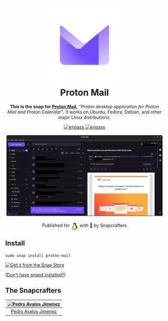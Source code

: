 <h1 align="center">
  <img src="snap/gui/proton-mail.svg" alt="Proton Mail" width="256px">
  <br />
  Proton Mail
</h1>

<p align="center"><b>This is the snap for <a href="https://proton.me/mail">Proton Mail</a></b>,
<i>“Proton desktop application for Proton Mail and Proton Calendar”</i>.
It works on Ubuntu, Fedora, Debian, and other major Linux distributions.</p>

<p align="center">
<a href="https://snapcraft.io/proton-mail">
  <img alt="enpass" src="https://snapcraft.io/proton-mail/badge.svg" />
</a>
<a href="https://snapcraft.io/proton-mail">
  <img alt="enpass" src="https://snapcraft.io/proton-mail/trending.svg?name=0" />
</a>
</p>

![proton-mail](screenshot.png?raw=true "proton-mail")

<p align="center">Published for <img src="https://raw.githubusercontent.com/anythingcodes/slack-emoji-for-techies/gh-pages/emoji/tux.png" align="top" width="24" /> with 💝 by Snapcrafters</p>

## Install

    sudo snap install proton-mail

[![Get it from the Snap Store](https://snapcraft.io/static/images/badges/en/snap-store-white.svg)](https://snapcraft.io/proton-mail)

([Don't have snapd installed?](https://snapcraft.io/docs/core/install))

## The Snapcrafters

| [![Pedro Avalos Jimenez](https://gravatar.com/avatar/99d80a655179643de6d2b8eccad0b12a16b21d778a5c2676ed9ab7dcaa0d889c/?s=128)](https://github.com/pedro-avalos/) |
| :---: |
| [Pedro Avalos Jimenez](https://github.com/pedro-avalos/) |

<!-- Uncomment and modify this when you have upstream contacts
## Upstream

| [![Upstream Name](https://gravatar.com/avatar/bc0bced65e963eb5c3a16cab8b004431?s=128)](https://github.com/upstreamname) |
| :---: |
| [Upstream Name](https://github.com/upstreamname) |
-->

